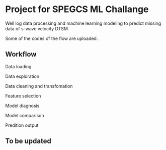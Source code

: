 # Project for SPEGCS ML Challange  

Well log data processing and machine learning modeling to predict missing data of s-wave velocity DTSM.

Some of the codes of the flow are uploaded. 

## Workflow

Data loading

Data exploration

Data cleaning and transfomation

Feature selection 

Model diagnosis

Model comparison

Predition output

## To be updated
